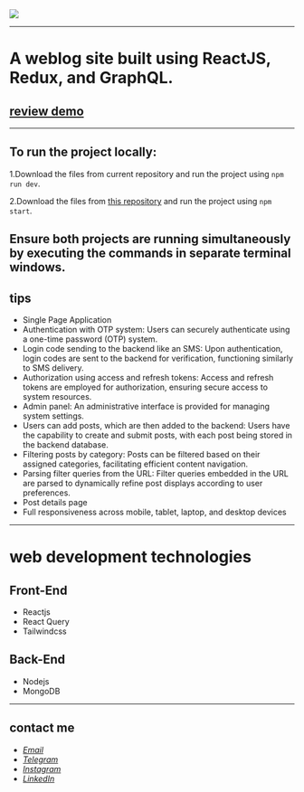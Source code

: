 <div>
  <img src="https://github.com/javadevbh/divar/assets/122552232/c7e00a0b-7c99-4cc4-bc8f-7d714c5a6f64">
</div>

---
# A weblog site built using ReactJS, Redux, and GraphQL.
## [review demo](https://s8.uupload.ir/files/untitled_project_1hee.gif)
---
## To run the project locally:

1.Download the files from current repository and run the project using `npm run dev`.

2.Download the files from [this repository](https://github.com/javadevbh/divar-api) and run the project using `npm start`.

Ensure both projects are running simultaneously by executing the commands in separate terminal windows.
---
## tips
* Single Page Application
* Authentication with OTP system: Users can securely authenticate using a one-time password (OTP) system.
* Login code sending to the backend like an SMS: Upon authentication, login codes are sent to the backend for verification, functioning similarly to SMS delivery.
* Authorization using access and refresh tokens: Access and refresh tokens are employed for authorization, ensuring secure access to system resources.
* Admin panel: An administrative interface is provided for managing system settings.
* Users can add posts, which are then added to the backend: Users have the capability to create and submit posts, with each post being stored in the backend database.
* Filtering posts by category: Posts can be filtered based on their assigned categories, facilitating efficient content navigation.
* Parsing filter queries from the URL: Filter queries embedded in the URL are parsed to dynamically refine post displays according to user preferences.
* Post details page
* Full responsiveness across mobile, tablet, laptop, and desktop devices
---
# web development technologies
## Front-End
* Reactjs
* React Query
* Tailwindcss
## Back-End
* Nodejs
* MongoDB
---
## contact me
* *[Email](mailto:javadev14bh@gmail.com)*
* *[Telegram](https://t.me/jav4d/)*
* *[Instagram](https://instagram.com/javaadbahrami/)*
* *[LinkedIn](https://www.linkedin.com/in/javad-bahrami-79b349259/)*
